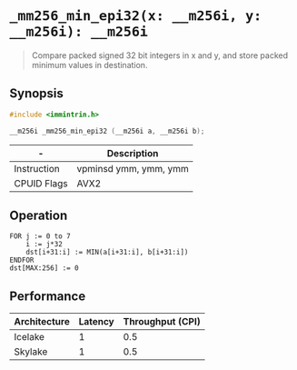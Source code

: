 `_mm256_min_epi32(x: __m256i, y: __m256i): __m256i`
===================================================

> Compare packed signed 32 bit integers in x and y, and store packed minimum values in destination.

## Synopsis

```c
#include <immintrin.h>

__m256i _mm256_min_epi32 (__m256i a, __m256i b);
```

| -           | Description           |
| ----------- | --------------------- |
| Instruction | vpminsd ymm, ymm, ymm |
| CPUID Flags | AVX2                  |

## Operation

```
FOR j := 0 to 7
	i := j*32
	dst[i+31:i] := MIN(a[i+31:i], b[i+31:i])
ENDFOR
dst[MAX:256] := 0
```

## Performance

| Architecture | Latency | Throughput (CPI) |
| ------------ | ------- | ---------------- |
| Icelake      | 1       | 0.5              |
| Skylake      | 1       | 0.5              |
